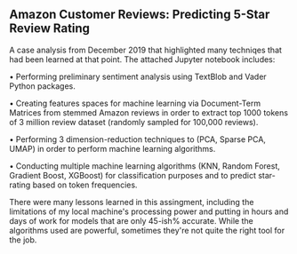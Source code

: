 ## Amazon Customer Reviews: Predicting 5-Star Review Rating

A case analysis from December 2019 that highlighted many techniqes that had been learned at that point. The attached Jupyter notebook includes:

• Performing preliminary sentiment analysis using TextBlob and Vader Python packages.

•	Creating features spaces for machine learning via Document-Term Matrices from stemmed Amazon reviews in order to extract top 1000 tokens of 3 million review dataset (randomly sampled for 100,000 reviews).

•	Performing 3 dimension-reduction techniques to (PCA, Sparse PCA, UMAP) in order to perform machine learning algorithms.

•	Conducting multiple machine learning algorithms (KNN, Random Forest, Gradient Boost, XGBoost) for classification purposes and to predict star-rating based on token frequencies.

There were many lessons learned in this assingment, including the limitations of my local machine's processing power and putting in hours and days of work for models that are only 45-ish% accurate. While the algorithms used are powerful, sometimes they're not quite the right tool for the job.
